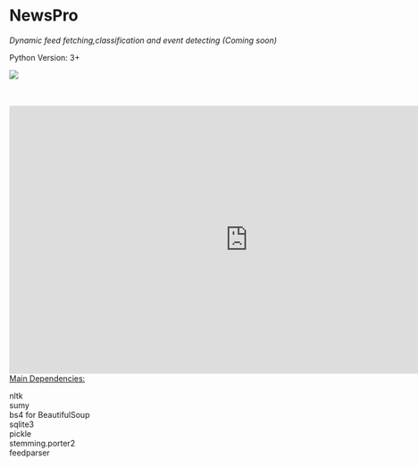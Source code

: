 # NewsPro

<i>Dynamic feed fetching,classification and event detecting (Coming soon)</i>



Python Version: 3+
<p align='left'><img src="https://avatars1.githubusercontent.com/u/13912979?v=3&s=96"></p><br><br>
<iframe width="854" height="480" src="https://www.youtube.com/embed/UwvYoTww4Ao" frameborder="0" allowfullscreen></iframe>
<u>Main Dependencies:</u><br><p>
  nltk<br>
  sumy<br>
  bs4 for BeautifulSoup<br>
  sqlite3<br>
  pickle<br>
  stemming.porter2<br>
  feedparser<br></p>
  

  
  
